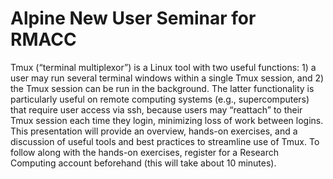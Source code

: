 # Alpine New User Seminar for RMACC

Tmux (“terminal multiplexor”) is a Linux tool with two useful functions: 1) a user may run several terminal windows within a single Tmux session, and 2) the Tmux session can be run in the background.   The latter functionality is particularly useful on remote computing systems (e.g., supercomputers) that require user access via ssh, because users may “reattach” to their Tmux session each time they login, minimizing loss of work between logins.  This presentation will provide an overview, hands-on exercises, and a discussion of useful tools and best practices to streamline use of Tmux.  To follow along with the hands-on exercises, register for a Research Computing account beforehand (this will take about 10 minutes).